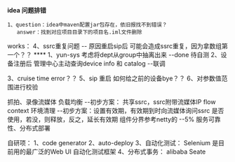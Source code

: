 **idea 问题排错**

```
1、question：idea中maven配置jar包存在，依旧报找不到错误？
   answer：找到对应项目目录下的项目名.iml文件删除
```

works：
4、ssrc重复问题 -- 原因重启sip后 可能会造成ssrc重复，因为拿数组第一个？？ ****
1、yun-sys 考虑将dept从group中抽离出来 --done 待自测
2、设备注册后 管理中心主动查询device info 和 catalog --联调


3、cruise time error？？
5、sip 重启 如何给之前的设备bye？？
6、对参数值范围进行校验

抓拍、录像流媒体 负载均衡 --初步方案： 共享ssrc，ssrc附带流媒体IP
flow context 环境清理  --初步方案：设置有效期，有效期到时向流媒体询问ssrc 是否使用，若没，则释放，反之，延长有效期
组件分界参考netty的 --5%
服务可靠性、分布式部署

自研项：
1、code generator
2、auto-deploy
3、自动化测试： Selenium 是目前用的最广泛的Web UI 自动化测试框架
4、分布式事务： alibaba Seate


